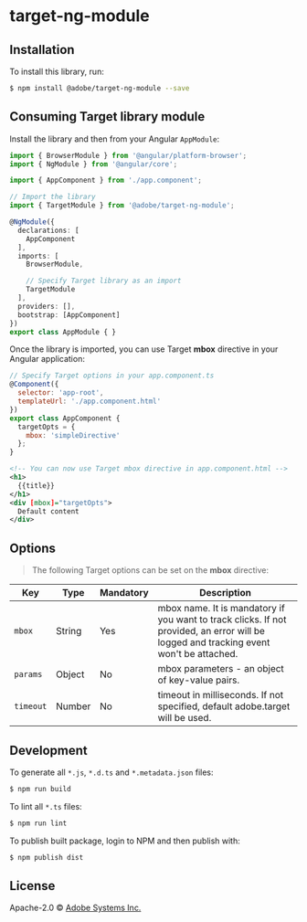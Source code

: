 # target-ng-module

## Installation

To install this library, run:

```bash
$ npm install @adobe/target-ng-module --save
```

## Consuming Target library module

Install the library and then from your Angular `AppModule`:

```typescript
import { BrowserModule } from '@angular/platform-browser';
import { NgModule } from '@angular/core';

import { AppComponent } from './app.component';

// Import the library
import { TargetModule } from '@adobe/target-ng-module';

@NgModule({
  declarations: [
    AppComponent
  ],
  imports: [
    BrowserModule,

    // Specify Target library as an import
    TargetModule
  ],
  providers: [],
  bootstrap: [AppComponent]
})
export class AppModule { }
```

Once the library is imported, you can use Target **mbox** directive in your Angular application:

```javascript
// Specify Target options in your app.component.ts
@Component({
  selector: 'app-root',
  templateUrl: './app.component.html'
})
export class AppComponent {
  targetOpts = {
    mbox: 'simpleDirective'
  };
}
```

```xml
<!-- You can now use Target mbox directive in app.component.html -->
<h1>
  {{title}}
</h1>
<div [mbox]="targetOpts">
  Default content
</div>
```

## Options

> The following Target options can be set on the **mbox** directive:

Key | Type | Mandatory | Description
--- | ---- | --------- | -----------
`mbox` | String | Yes | mbox name. It is mandatory if you want to track clicks. If not provided, an error will be logged and tracking event won't be attached.
`params` | Object | No | mbox parameters - an object of key-value pairs.
`timeout` | Number | No | timeout in milliseconds. If not specified, default adobe.target will be used.

## Development

To generate all `*.js`, `*.d.ts` and `*.metadata.json` files:

```bash
$ npm run build
```

To lint all `*.ts` files:

```bash
$ npm run lint
```

To publish built package, login to NPM and then publish with:
```bash
$ npm publish dist
```

## License

Apache-2.0 © [Adobe Systems Inc.](mailto:anischev@adobe.com)
